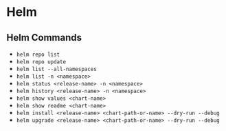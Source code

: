 # Helm

## Helm Commands

* `helm repo list`
* `helm repo update`
* `helm list --all-namespaces`
* `helm list -n <namespace>`
* `helm status <release-name> -n <namespace>`
* `helm history <release-name> -n <namespace>`
* `helm show values <chart-name>`
* `helm show readme <chart-name>`
* `helm install <release-name> <chart-path-or-name> --dry-run --debug`
* `helm upgrade <release-name> <chart-path-or-name> --dry-run --debug`